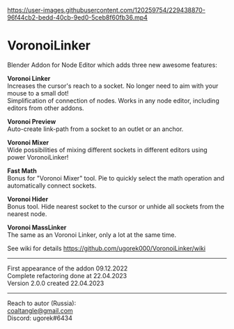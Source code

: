 https://user-images.githubusercontent.com/120259754/229438870-96f44cb2-bedd-40cb-9ed0-5ceb8f60fb36.mp4

# VoronoiLinker
Blender Addon for Node Editor which adds three new awesome features:


**Voronoi Linker**  
Increases the cursor's reach to a socket. No longer need to aim with your mouse to a small dot!  
Simplification of connection of nodes. Works in any node editor, including editors from other addons.  


**Voronoi Preview**  
Auto-create link-path from a socket to an outlet or an anchor.


**Voronoi Mixer**  
Wide possibilities of mixing different sockets in different editors using power VoronoiLinker!


**Fast Math**  
Bonus for "Voronoi Mixer" tool. Pie to quickly select the math operation and automatically connect sockets.


**Voronoi Hider**  
Bonus tool. Hide nearest socket to the cursor or unhide all sockets from the nearest node.


**Voronoi MassLinker**  
The same as an Voronoi Linker, only a lot at the same time.


See wiki for details https://github.com/ugorek000/VoronoiLinker/wiki

----------------------
First appearance of the addon 09.12.2022  
Complete refactoring done at 22.04.2023  
Version 2.0.0 created 22.04.2023

----------------------
Reach to autor (Russia):  
coaltangle@gmail.com  
Discord: ugorek#6434

[Email]: coaltangle@gmail.com
